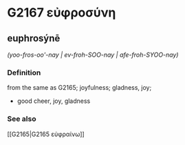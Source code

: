 # G2167 εὐφροσύνη

## euphrosýnē

_(yoo-fros-oo'-nay | ev-froh-SOO-nay | afe-froh-SYOO-nay)_

### Definition

from the same as G2165; joyfulness; gladness, joy; 

- good cheer, joy, gladness

### See also

[[G2165|G2165 εὐφραίνω]]
